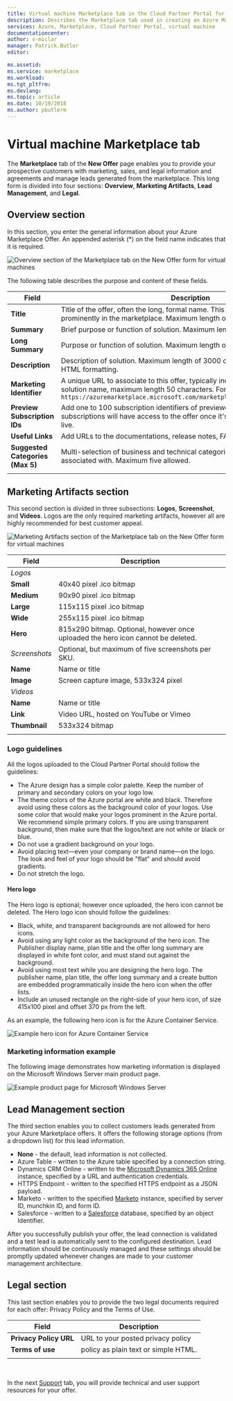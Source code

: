```yaml
---
title: Virtual machine Marketplace tab in the Cloud Partner Portal for Azure | Microsoft Docs
description: Describes the Marketplace tab used in creating an Azure Marketplace VM offer.
services: Azure, Marketplace, Cloud Partner Portal, virtual machine
documentationcenter:
author: v-miclar
manager: Patrick.Butler  
editor:

ms.assetid: 
ms.service: marketplace
ms.workload: 
ms.tgt_pltfrm: 
ms.devlang: 
ms.topic: article
ms.date: 10/19/2018
ms.author: pbutlerm
---
```


# Virtual machine Marketplace tab

The **Marketplace** tab of the **New Offer** page enables you to provide your prospective customers with marketing, sales, and legal information and agreements and manage leads generated from the marketplace. This long form is divided into four sections: **Overview**, **Marketing Artifacts**, **Lead Management**, and **Legal**. 

## Overview section
In this section, you enter the general information about your Azure Marketplace Offer.  An appended asterisk (*) on the field name indicates that it is required.

![Overview section of the Marketplace tab on the New Offer form for virtual machines](./media/publishvm_008.png)

The following table describes the purpose and content of these fields.

|  **Field**                |     **Description**                                                          |
|  ---------                |     ---------------                                                          |
| **Title**                 | Title of the offer, often the long, formal name. This title will be displayed prominently in the marketplace.  Maximum length of 50 characters. |
| **Summary**               | Brief purpose or function of solution.  Maximum length of 100 characters. |
| **Long Summary**          | Purpose or function of solution.  Maximum length of 256 characters. |
| **Description**           | Description of solution.  Maximum length of 3000 characters, supports simple HTML formatting. |
| **Marketing Identifier**  | A unique URL to associate to this offer, typically includes your organization and solution name, maximum length 50 characters.  For example: <br/> `https://azuremarketplace.microsoft.com/marketplace/apps/contoso.sampleApp`  |
| **Preview Subscription IDs** | Add one to 100 subscription identifiers of previewers. These white-listed subscriptions will have access to the offer once it's published, before it goes live. |
| **Useful Links**          | Add URLs to the documentations, release notes, FAQs, and so on. |
| **Suggested Categories (Max 5)** | Multi-selection of business and technical categories that offer can be best associated with.  Maximum five allowed.  |
|  |  |


## Marketing Artifacts section

This second section is divided in three subsections: **Logos**, **Screenshot**, and **Videos**. Logos are the only required marketing artifacts, however all are highly recommended for best customer appeal.

![Marketing Artifacts section of the Marketplace tab on the New Offer form for virtual machines](./media/publishvm_009.png)

|  **Field**                |     **Description**                                                          |
|  ---------                |     ---------------                                                          |
| *Logos*  |  |
| **Small**                 | 40x40 pixel .ico bitmap                                                      |
| **Medium**                | 90x90 pixel .ico bitmap                                                      |
| **Large**                 | 115x115 pixel .ico  bitmap                                                   |
| **Wide**                  | 255x115 pixel .ico bitmap                                                    |
| **Hero**                  | 815x290 bitmap.  Optional, however once uploaded the hero icon cannot be deleted. |
| *Screenshots*  | Optional, but maximum of five screenshots per SKU. |
| **Name**                  | Name or title <!-- TODO - max char length? none specified in UI -->                               |
| **Image**                 | Screen capture image, 533x324 pixel                                         |
| *Videos*  |  |
| **Name**                  | Name or title  <!-- TODO - max char length? -->                              |
| **Link**                  | Video URL, hosted on YouTube or Vimeo                                        |
| **Thumbnail**             | 533x324 bitmap                                                               |
|  |  |


### Logo guidelines

<!-- TD: It seems like this section could be better located in some common area, maybe a AMP Marketing/Design section 
+1 this should all be in a common area and referenced from here to that location.-->

All the logos uploaded to the Cloud Partner Portal should follow the guidelines:

*  The Azure design has a simple color palette. Keep the number of primary and secondary colors on your logo low.
*  The theme colors of the Azure portal are white and black. Therefore avoid using these colors as the background color of your logos. Use some color that would make your logos prominent in the Azure portal. We recommend simple primary colors. If you are using transparent background, then make sure that the logos/text are not white or black or blue.
*  Do not use a gradient background on your logo.
*  Avoid placing text—even your company or brand name—on the logo. The look and feel of your logo should be "flat" and should avoid gradients.
*  Do not stretch the logo.

#### Hero logo

The Hero logo is optional; however once uploaded, the hero icon cannot be deleted.  The Hero logo icon should follow the guidelines:

*  Black, white, and transparent backgrounds are not allowed for hero icons.
*  Avoid using any light color as the background of the hero icon.  The Publisher display name, plan title and the offer long summary are displayed in white font color, and must stand out against the background.
*  Avoid using most text while you are designing the hero logo.  The publisher name, plan title, the offer long summary and a create button are embedded programmatically inside the hero icon when the offer lists. 
* Include an unused rectangle on the right-side of your hero icon, of size 415x100 pixel and offset 370 px from the left.  

As an example, the following hero icon is for the Azure Container Service.  <!-- TD: It would be nice to have the raw bitmap, e.g.before and after embedding. -->

![Example hero icon for Azure Container Service](./media/publishvm_010.png)


### Marketing information example 

The following image demonstrates how marketing information is displayed on the Microsoft Windows Server main product page.

![Example product page for Microsoft Windows Server](./media/publishvm_011.png)


## Lead Management section
<!-- this all should be referenced in a common location for lead management, not in this file. nothing unique for a vm specifically. -->

The third section enables you to collect customers leads generated from your Azure Marketplace offers. It offers the following storage options (from a dropdown list) for this lead information.

* **None** - the default, lead information is not collected.
* Azure Table - written to the Azure table specified by a connection string.
* Dynamics CRM Online - written to the [Microsoft Dynamics 365 Online](https://dynamics.microsoft.com/) instance, specified by a URL and authentication credentials.
* HTTPS Endpoint - written to the specified HTTPS endpoint as a JSON payload.
* Marketo - written to the specified [Marketo](https://www.marketo.com/) instance, specified by server ID, munchkin ID, and form ID.
* Salesforce - written to a [Salesforce](https://www.salesforce.com/) database, specified by an object Identifier.

After you successfully publish your offer, the lead connection is validated and a test lead is automatically sent to the configured destination. Lead information should be continuously managed and these settings should be promptly updated whenever changes are made to your customer management architecture.

<!-- TD: For more info, see [Need a topic on lead information and processing that mimics the Appendix of the VM Pub Guide]. -->

## Legal section

This last section enables you to provide the two legal documents required for each offer: Privacy Policy and the Terms of Use.

|  **Field**                |     **Description**                                                          |
|  ---------                |     ---------------                                                          |
| **Privacy Policy URL**    | URL to your posted privacy policy                                            |
| **Terms of use**          | policy as plain text or simple HTML.  <!-- TODO - max char length? -->       |
|  |  |

<br/>

In the next [Support](./cpp-support-tab.md) tab, you will provide technical and user support resources for your offer.

